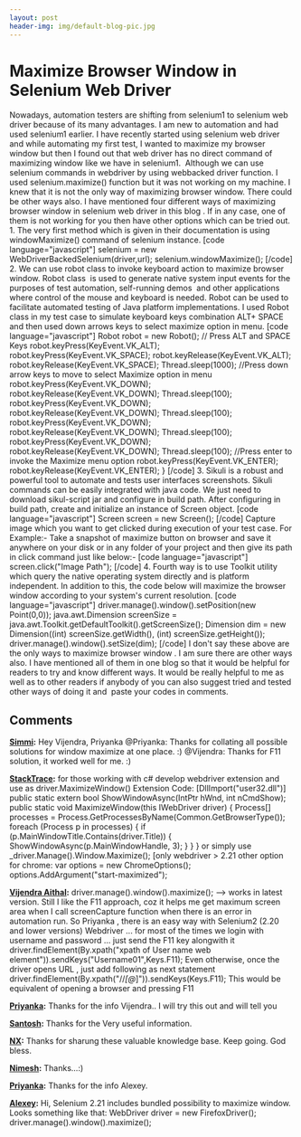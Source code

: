 ```yaml
---
layout: post
header-img: img/default-blog-pic.jpg
---
```


# Maximize Browser Window in Selenium Web Driver

Nowadays, automation testers are shifting from selenium1 to selenium web driver because of its many advantages. I am new to automation and had used selenium1 earlier. I have recently started using selenium web driver and while automating my first test, I wanted to maximize my browser window but then I found out that web driver has no direct command of maximizing window like we have in selenium1.  Although we can use selenium commands in webdriver by using webbacked driver function. I used selenium.maximize() function but it was not working on my machine. I knew that it is not the only way of maximizing browser window. There could be other ways also. I have mentioned four different ways of maximizing browser window in selenium web driver in this blog . If in any case, one of them is not working for you then have other options which can be tried out.  1\. The very first method which is given in their documentation is using windowMaximize() command of selenium instance. [code language="javascript"] selenium = new WebDriverBackedSelenium(driver,url); selenium.windowMaximize(); [/code] 2\. We can use robot class to invoke keyboard action to maximize browser window. Robot class  is used to generate native system input events for the purposes of test automation, self-running demos  and other applications where control of the mouse and keyboard is needed. Robot can be used to facilitate automated testing of Java platform implementations. I used Robot class in my test case to simulate keyboard keys combination ALT+ SPACE and then used down arrows keys to select maximize option in menu. [code language="javascript"] Robot robot = new Robot(); // Press ALT and SPACE Keys robot.keyPress(KeyEvent.VK_ALT); robot.keyPress(KeyEvent.VK_SPACE); robot.keyRelease(KeyEvent.VK_ALT); robot.keyRelease(KeyEvent.VK_SPACE); Thread.sleep(1000); //Press down arrow keys to move to select Maximize option in menu robot.keyPress(KeyEvent.VK_DOWN); robot.keyRelease(KeyEvent.VK_DOWN); Thread.sleep(100); robot.keyPress(KeyEvent.VK_DOWN); robot.keyRelease(KeyEvent.VK_DOWN); Thread.sleep(100); robot.keyPress(KeyEvent.VK_DOWN); robot.keyRelease(KeyEvent.VK_DOWN); Thread.sleep(100); robot.keyPress(KeyEvent.VK_DOWN); robot.keyRelease(KeyEvent.VK_DOWN); Thread.sleep(100); //Press enter to invoke the Maximize menu option robot.keyPress(KeyEvent.VK_ENTER); robot.keyRelease(KeyEvent.VK_ENTER); } [/code] 3\. Sikuli is a robust and powerful tool to automate and tests user interfaces screenshots. Sikuli commands can be easily integrated with java code. We just need to download sikul-script jar and configure in build path. After configuring in build path, create and initialize an instance of Screen object. [code language="javascript"] Screen screen = new Screen(); [/code] Capture image which you want to get clicked during execution of your test case. For Example:- Take a snapshot of maximize button on browser and save it anywhere on your disk or in any folder of your project and then give its path in click command just like below:- [code language="javascript"] screen.click("Image Path"); [/code] 4\. Fourth way is to use Toolkit utility which query the native operating system directly and is platform independent. In addition to this, the code below will maximize the browser window according to your system's current resolution. [code language="javascript"] driver.manage().window().setPosition(new Point(0,0)); java.awt.Dimension screenSize = java.awt.Toolkit.getDefaultToolkit().getScreenSize(); Dimension dim = new Dimension((int) screenSize.getWidth(), (int) screenSize.getHeight()); driver.manage().window().setSize(dim); [/code] I don't say these above are the only ways to maximize browser window . I am sure there are other ways also. I have mentioned all of them in one blog so that it would be helpful for readers to try and know different ways. It would be really helpful to me as well as to other readers if anybody of you can also suggest tried and tested other ways of doing it and  paste your codes in comments.

## Comments

**[Simmi](#8659 "2012-05-02 16:23:23"):** Hey Vijendra, Priyanka @Priyanka: Thanks for collating all possible solutions for window maximize at one place. :) @Vijendra: Thanks for F11 solution, it worked well for me. :)

**[StackTrace](#8980 "2012-06-07 19:51:53"):** for those working with c# develop webdriver extension and use as driver.MaximizeWindow() Extension Code: [DllImport("user32.dll")] public static extern bool ShowWindowAsync(IntPtr hWnd, int nCmdShow); public static void MaximizeWindow(this IWebDriver driver) { Process[] processes = Process.GetProcessesByName(Common.GetBrowserType()); foreach (Process p in processes) { if (p.MainWindowTitle.Contains(driver.Title)) { ShowWindowAsync(p.MainWindowHandle, 3); } } } or simply use _driver.Manage().Window.Maximize(); [only webdriver > 2.21 other option for chrome: var options = new ChromeOptions(); options.AddArgument("start-maximized");

**[Vijendra Aithal](#8520 "2012-04-20 23:15:04"):** driver.manage().window().maximize(); --> works in latest version. Still I like the F11 approach, coz it helps me get maximum screen area when I call screenCapture function when there is an error in automation run. So Priyanka , there is an easy way with Selenium2 (2.20 and lower versions) Webdriver ... for most of the times we login with username and password ... just send the F11 key alongwith it driver.findElement(By.xpath("xpath of User name web element")).sendKeys("Username01",Keys.F11); Even otherwise, once the driver opens URL , just add following as next statement driver.findElement(By.xpath("//*[@*]")).sendKeys(Keys.F11); This would be equivalent of opening a browser and pressing F11

**[Priyanka](#8553 "2012-04-23 18:24:54"):** Thanks for the info Vijendra.. I will try this out and will tell you

**[Santosh](#8551 "2012-04-23 15:56:54"):** Thanks for the Very useful information.

**[NX](#8430 "2012-04-12 11:30:01"):** Thanks for sharung these valuable knowledge base. Keep going. God bless.

**[Nimesh](#8669 "2012-05-03 10:18:11"):** Thanks...:)

**[Priyanka](#8484 "2012-04-18 10:01:06"):** Thanks for the info Alexey.

**[Alexey](#8478 "2012-04-17 19:32:12"):** Hi, Selenium 2.21 includes bundled possibility to maximize window. Looks something like that: WebDriver driver = new FirefoxDriver(); driver.manage().window().maximize();


